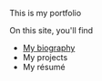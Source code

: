 This is my portfolio

On this site, you'll find

* [My biography](/about/)
* My projects
* My résumé